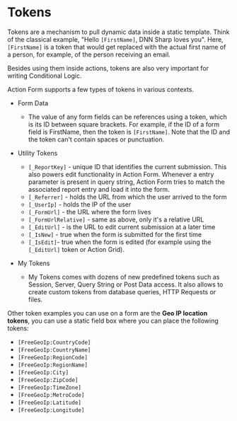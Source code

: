 # Tokens

Tokens are a mechanism to pull dynamic data inside a static template. Think of the classical example, "Hello `[FirstName]`, DNN Sharp loves you". Here, `[FirstName]` is a token that would get replaced with the actual first name of a person, for example, of the person receiving an email.

Besides using them inside actions, tokens are also very important for writing Conditional Logic.

Action Form supports a few types of tokens in various contexts.

* Form Data
    * The value of any form fields can be references using a token, which is its ID between square brackets. For example, if the ID of a form field is FirstName, then the token is `[FirstName]`. Note that the ID and the token can't contain spaces or punctuation.

* Utility Tokens
    * `[_ReportKey]` - unique ID that identifies the current submission. This also powers edit functionality in Action Form. Whenever a entry parameter is present in query string, Action Form tries to match the associated report entry and load it into the form.
    * `[_Referrer]` - holds the URL from which the user arrived to the form
    * `[_UserIp]` - holds the IP of the user
    * `[_FormUrl]` - the URL where the form lives
    * `[_FormUrlRelative]` - same as above, only it's a relative URL
    * `[_EditUrl]` - is the URL to edit current submission at a later time
    * `[_IsNew]` - true when the form is submitted for the first time
    * `[_IsEdit]`- true when the form is edited (for example using the `[_EditUrl]` token or Action Grid).

* My Tokens
    * My Tokens comes with dozens of new predefined tokens such as Session, Server, Query String or Post Data access. It also allows to create custom tokens from database queries, HTTP Requests or files.

Other token examples you can use on a form are the **Geo IP location tokens**, you can use a static field box where you can place the following tokens:

* `[FreeGeoIp:CountryCode]`
* `[FreeGeoIp:CountryName]`
* `[FreeGeoIp:RegionCode]`
* `[FreeGeoIp:RegionName]`
* `[FreeGeoIp:City]`
* `[FreeGeoIp:ZipCode]`
* `[FreeGeoIp:TimeZone]`
* `[FreeGeoIp:MetroCode]`
* `[FreeGeoIp:Latitude]`
* `[FreeGeoIp:Longitude]`